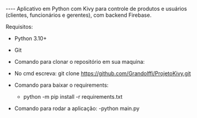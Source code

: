 

---- Aplicativo em Python com Kivy para controle de produtos e usuários (clientes, funcionários e gerentes), com backend Firebase.

 Requisitos: 

- Python 3.10+
- Git 
- Comando para clonar o repositório em sua maquina:
 - No cmd escreva: git clone https://github.com/Grandolffi/ProjetoKivy.git

- Comando para baixar o requirements:
    - python -m pip install -r requirements.txt

- Comando para rodar a aplicação:
    -python main.py

